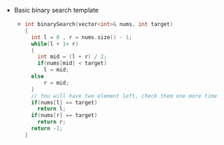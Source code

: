 - Basic binary search template
	- ```cpp
	  int binarySearch(vector<int>& nums, int target)
	  {
	    int l = 0 , r = nums.size() - 1;
	    while(l + 1< r)
	    {
	      int mid = (l + r) / 2;
	      if(nums[mid] < target)
	        l = mid;
	  	else
	        r = mid;
	    }
	    // You will have two element left, check them one more time
	    if(nums[l] == target)
	      return l;
	    if(nums[r] == target)
	      return r;
	    return -1;
	  }
	  ```